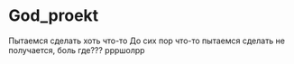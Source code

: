# God_proekt
Пытаемся сделать хоть что-то
До сих пор  что-то пытаемся сделать
не получается, боль
где???
ррршолрр
